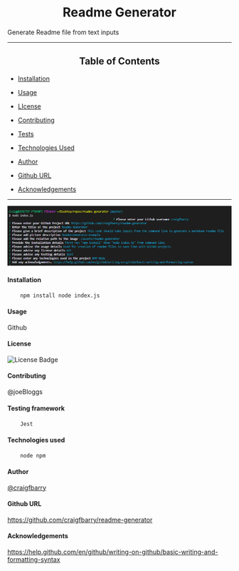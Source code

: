 
# <div align="center">Readme Generator</div>


 Generate Readme file from text inputs

*****
## <div align="center">Table of Contents</div>

* [Installation](https://github.com/craigfbarry/readme-generator#installation)

* [Usage](https://github.com/craigfbarry/readme-generator#usage)

* [LIcense](https://github.com/craigfbarry/readme-generator#license)

* [Contributing](https://github.com/craigfbarry/readme-generator#contributing)

* [Tests](https://github.com/craigfbarry/readme-generator#testing-framework)

* [Technologies Used](https://github.com/craigfbarry/readme-generator#technologies-used)

* [Author](https://github.com/craigfbarry/readme-generator#author)

* [Github URL](https://github.com/craigfbarry/readme-generator#github)

* [Acknowledgements](https://github.com/craigfbarry/readme-generator#acknowledgements)



*****
![Readme Generator](./assets/readme-generator.png)

#### Installation

        npm install node index.js

#### Usage

Github

#### License

![License Badge](https://img.shields.io/badge/Licence-apache-2.0-green)

#### Contributing

@joeBloggs

#### Testing framework

        Jest

#### Technologies used

        node npm

#### Author

[@craigfbarry](https://github.com/craigfbarry/)

#### Github URL

https://github.com/craigfbarry/readme-generator

#### Acknowledgements

https://help.github.com/en/github/writing-on-github/basic-writing-and-formatting-syntax


    